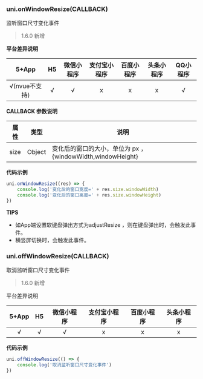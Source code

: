 ### uni.onWindowResize(CALLBACK)
监听窗口尺寸变化事件

> 1.6.0 新增

**平台差异说明**

|5+App|H5|微信小程序	|支付宝小程序|百度小程序|头条小程序|QQ小程序|
|:-:|:-:|:-:|:-:|:-:|:-:|:-:|
|√(nvue不支持)|√|√|x|x|x|√|

**CALLBACK 参数说明**

|属性|类型|说明|
|---|---|---|
|size|Object|变化后的窗口的大小，单位为 px ，{windowWidth,windowHeight}|

**代码示例**

```javascript
uni.onWindowResize((res) => {
    console.log('变化后的窗口宽度=' + res.size.windowWidth)
    console.log('变化后的窗口高度=' + res.size.windowHeight)
})
```

**TIPS**
- 如App端设置软键盘弹出方式为adjustResize ，则在键盘弹出时，会触发此事件。
- 横竖屏切换时，会触发此事件。

### uni.offWindowResize(CALLBACK)
取消监听窗口尺寸变化事件

> 1.6.0 新增

平台差异说明

|5+App|H5|微信小程序|支付宝小程序|百度小程序|头条小程序|
|:-:|:-:|:-:|:-:|:-:|:-:|
|√|√|√|x|x|x|

**代码示例**

```javascript
uni.offWindowResize(() => {
    console.log('取消监听窗口尺寸变化事件')
})
```
